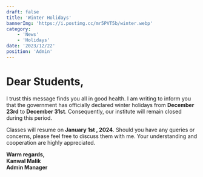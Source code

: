 ```yaml
---
draft: false
title: 'Winter Holidays'
bannerImg: 'https://i.postimg.cc/mr5PVT5b/winter.webp'
category:
    - 'News'
    - 'Holidays'
date: '2023/12/22'
position: 'Admin'
---
```

# Dear Students,

I trust this message finds you all in good health. I am writing to inform you that the government has officially declared winter holidays from **December 23rd** to **December 31st**. Consequently, our institute will remain closed during this period.

Classes will resume on **January 1st , 2024**. Should you have any queries or concerns, please feel free to discuss them with me. Your understanding and cooperation are highly appreciated.

**Warm regards,**  
**Kanwal Malik**  
**Admin Manager**  

